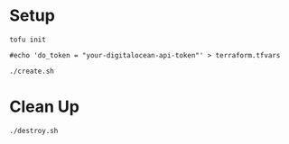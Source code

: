 Setup
=============

```
tofu init

#echo 'do_token = "your-digitalocean-api-token"' > terraform.tfvars

./create.sh

```

Clean Up
=============

```
./destroy.sh

```
